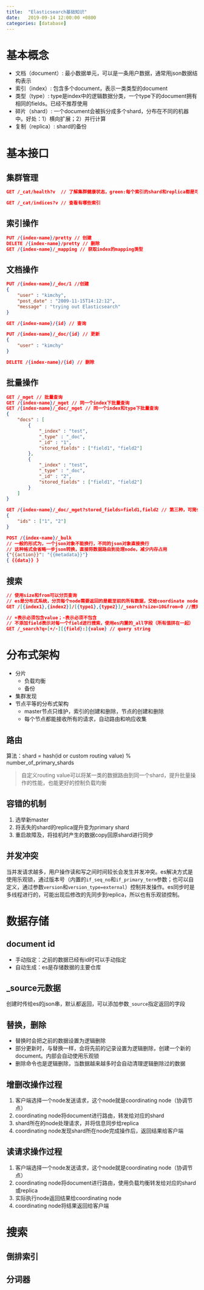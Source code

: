 ```yaml
---
title:  "Elasticsearch基础知识"
date:   2019-09-14 12:00:00 +0800
categories: [database]
---
```


# 基本概念

* 文档（document）: 最小数据单元，可以是一条用户数据，通常用json数据结构表示
* 索引（index）: 包含多个document，表示一类类型的document
* 类型（type）: type是index中的逻辑数据分类，一个type下的document拥有相同的fields。已经不推荐使用
* 碎片（shard）: 一个document会被拆分成多个shard，分布在不同的机器中。好处：1）横向扩展；2）并行计算
* 复制（replica）: shard的备份

# 基本接口

## 集群管理

```json
GET /_cat/health?v  // 了解集群健康状态，green:每个索引的shard和replica都是可用的yellow：所以的shard可用，部分replica不可用；red：部分shard不可用

GET /_cat/indices?v // 查看有哪些索引
```

<!--more-->

## 索引操作

```json
PUT /{index-name}/pretty // 创建
DELETE /{index-name}/pretty // 删除
GET /{index-name}/_mapping // 获取index的mapping类型
```

## 文档操作

```json
PUT /{index-name}/_doc/1 //创建
{
    "user" : "kimchy",
    "post_date" : "2009-11-15T14:12:12",
    "message" : "trying out Elasticsearch"
}

GET /{index-name}/{id} // 查询

PUT /{index-name}/_doc/{id} // 更新
{
    "user" : "kimchy"
}

DELETE /{index-name}/{id} // 删除
```

## 批量操作

```json
GET /_mget // 批量查询
GET /{index-name}/_mget // 同一个index下批量查询
GET /{index-name}/_doc/_mget // 同一个index和type下批量查询
{
    "docs" : [
        {
            "_index" : "test",
            "_type" : "_doc",
            "_id" : "1",
            "stored_fields" : ["field1", "field2"]
        },
        {
            "_index" : "test",
            "_type" : "_doc",
            "_id" : "2",
            "stored_fields" : ["field1", "field2"]
        }
    ]
}

GET /{index-name}/_doc/_mget?stored_fields=field1,field2 // 第三种，可简化为ids写法
{
    "ids" : ["1", "2"]
}

POST /{index-name}/_bulk
// 一般的形式为，一个json对象不能换行，不同的json对象直接换行
// 这种格式会省略一步json转换，直接将数据路由到处理node，减少内存占用
{"{{action}}": "{{metadata}}"}
{ {{data}} }
```

## 搜索

```json
// 使用size和from可以分页查询
// es是分布式系统，分页每个node需要返回的是截至前的所有数据，交给coordinate node进行排序，所以会产生deep paging问题
GET /[{index1},{index2}]/[{type1},{type2}]/_search?size=10&from=0 //搜索

// +表示必须包含value；-表示必须不包含
// 不添加field表示对每一个field进行搜索，使用es内置的_all字段（所有值拼在一起）
GET /_search?q=[+/-][{field}:]{value} // query string
```

# 分布式架构

* 分片
  * 负载均衡
  * 备份
* 集群发现
* 节点平等的分布式架构
  * master节点只维护，索引的创建和删除，节点的创建和删除
  * 每个节点都能接收所有的请求，自动路由和响应收集

## 路由

算法：shard = hash(id or custom routing value) % number_of_primary_shards
> 自定义routing value可以将某一类的数据路由到同一个shard，提升批量操作的性能，也能更好的控制负载均衡

## 容错的机制

1. 选举新master
2. 将丢失的shard的replica提升变为primary shard
3. 重启故障及，将挂机时产生的数据copy回原shard进行同步

## 并发冲突

当并发请求越多，用户操作读和写之间时间较长会发生并发冲突。es解决方式是使用乐观锁，通过版本号（内置的`if_seq_no`和`if_primary_term`参数；也可以自定义，通过参数`version`和`version_type=external`）控制并发操作。es同步时是多线程进行的，可能出现后修改的先同步到replica，所以也有乐观锁控制。

# 数据存储

## document id

* 手动指定：之前的数据已经有id时可以手动指定
* 自动生成：es是存储数据的主要仓库

## _source元数据

创建时传给es的json串，默认都返回，可以添加参数`_source`指定返回的字段

## 替换，删除

* 替换时会把之前的数据设置为逻辑删除
* 部分更新时，与替换一样，会将先前的记录设置为逻辑删除，创建一个新的document。内部会自动使用乐观锁
* 删除命令也是逻辑删除，当数据越来越多时会自动清理逻辑删除过的数据

## 增删改操作过程

1. 客户端选择一个node发送请求，这个node就是coordinating node（协调节点）
2. coordinating node将document进行路由，转发给对应的shard
3. shard所在的node处理请求，并将信息同步给replica
4. coordinating node发现shard所在node完成操作后，返回结果给客户端

## 读请求操作过程

1. 客户端选择一个node发送请求，这个node就是coordinating node（协调节点）
2. coordinating node将document进行路由，使用负载均衡转发给对应的shard或replica
3. 实际执行node返回结果给coordinating node
4. coordinating node将结果返回给客户端

# 搜索

## 倒排索引

## 分词器